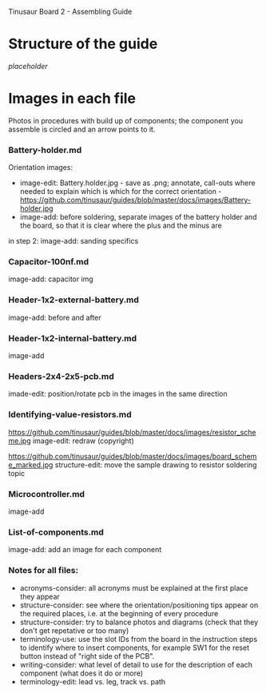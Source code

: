 Tinusaur Board 2 - Assembling Guide

# Structure of the guide

*placeholder*

# Images in each file

Photos in procedures with build up of components; the component you assemble is circled and an arrow points to it.

### Battery-holder.md
Orientation images:
- image-edit: Battery.holder.jpg - save as .png; annotate, call-outs where needed to explain which is which for the correct orientation - https://github.com/tinusaur/guides/blob/master/docs/images/Battery-holder.jpg
- image-add: before soldering, separate images of the battery holder and the board, so that it is clear where the plus and the minus are

in step 2: image-add: sanding specifics

### Capacitor-100nf.md
image-add: capacitor img

### Header-1x2-external-battery.md

image-add: before and after

### Header-1x2-internal-battery.md

image-add

### Headers-2x4-2x5-pcb.md
imade-edit: position/rotate pcb in the images in the same direction

### Identifying-value-resistors.md
https://github.com/tinusaur/guides/blob/master/docs/images/resistor_scheme.jpg
image-edit: redraw (copyright)

https://github.com/tinusaur/guides/blob/master/docs/images/board_scheme_marked.jpg
structure-edit: move the sample drawing to resistor soldering topic

### Microcontroller.md
image-add

### List-of-components.md
image-add: add an image for each component


### Notes for all files:
- acronyms-consider: all acronyms must be explained at the first place they appear
- structure-consider: see where the orientation/positioning tips appear on the required places, i.e. at the beginning of every procedure
- structure-consider: try to balance photos and diagrams (check that they don't get repetative or too many)
- terminology-use:  use the slot IDs from the board in the instruction steps to identify where to insert components, for example SW1 for the reset button instead of "right side of the PCB".
- writing-consider: what level of detail to use for the description of each component (what does it do or more)
- terminology-edit: lead vs. leg, track vs. path

